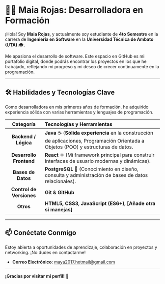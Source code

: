 # 👩‍💻 Maia Rojas: Desarrolladora en Formación

¡Hola! Soy **Maia Rojas**, y actualmente soy estudiante de **4to Semestre** en la carrera de **Ingeniería en Software** en la **Universidad Técnica de Ambato (UTA)** 🎓.

Me apasiona el desarrollo de software. Este espacio en GitHub es mi portafolio digital, donde podrás encontrar los proyectos en los que he trabajado, reflejando mi progreso y mi deseo de crecer continuamente en la programación.

***

## 🛠 Habilidades y Tecnologías Clave

Como desarrolladora en mis primeros años de formación, he adquirido experiencia sólida con varias herramientas y lenguajes de programación.

| Categoría | Tecnologías y Herramientas |
| :---: | :--- |
| **Backend / Lógica** | **Java** ☕ (**Sólida experiencia** en la construcción de aplicaciones, Programación Orientada a Objetos (POO) y estructuras de datos. |
| **Desarrollo Frontend** | **React** ⚛️ (Mi framework principal para construir interfaces de usuario modernas y dinámicas). |
| **Bases de Datos** | **PostgreSQL** 🐘 (Conocimiento en diseño, consulta y administración de bases de datos relacionales). |
| **Control de Versiones** | **Git & GitHub** |
| **Otros** | **HTML5, CSS3, JavaScript (ES6+), [Añade otra si manejas]** |

***

## 📫 Conéctate Conmigo

Estoy abierta a oportunidades de aprendizaje, colaboración en proyectos y networking. ¡No dudes en contactarme!

* **Correo Electrónico**: maya2017.hotmail@gmail.com

---

**¡Gracias por visitar mi perfil!** 🚀